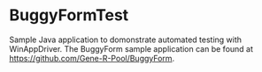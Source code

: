 # BuggyFormTest
Sample Java application to domonstrate automated testing with WinAppDriver. The BuggyForm sample application can be found at https://github.com/Gene-R-Pool/BuggyForm.

